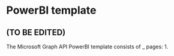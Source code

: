 # PowerBI template
## (TO BE EDITED)
The Microsoft Graph API PowerBI template consists of _ pages:
1. 
